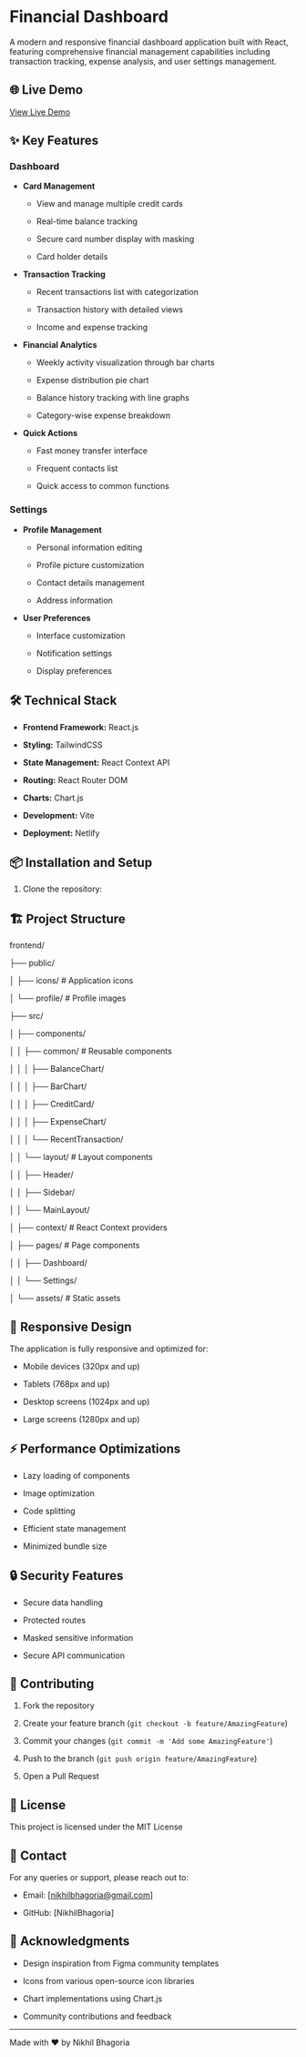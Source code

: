 # Financial Dashboard

A modern and responsive financial dashboard application built with React, featuring comprehensive financial management capabilities including transaction tracking, expense analysis, and user settings management.

## 🌐 Live Demo

[View Live Demo](https://stalwart-brigadeiros-e290e3.netlify.app/dashboard)

## ✨ Key Features

### Dashboard

- **Card Management**

  - View and manage multiple credit cards

  - Real-time balance tracking

  - Secure card number display with masking

  - Card holder details

- **Transaction Tracking**

  - Recent transactions list with categorization

  - Transaction history with detailed views

  - Income and expense tracking

- **Financial Analytics**

  - Weekly activity visualization through bar charts

  - Expense distribution pie chart

  - Balance history tracking with line graphs

  - Category-wise expense breakdown

- **Quick Actions**

  - Fast money transfer interface

  - Frequent contacts list

  - Quick access to common functions

### Settings

- **Profile Management**

  - Personal information editing

  - Profile picture customization

  - Contact details management

  - Address information

- **User Preferences**

  - Interface customization

  - Notification settings

  - Display preferences

## 🛠️ Technical Stack

- **Frontend Framework:** React.js

- **Styling:** TailwindCSS

- **State Management:** React Context API

- **Routing:** React Router DOM

- **Charts:** Chart.js

- **Development:** Vite

- **Deployment:** Netlify

## 📦 Installation and Setup

1. Clone the repository:

## 🏗️ Project Structure

frontend/

├── public/

│ ├── icons/ # Application icons

│ └── profile/ # Profile images

├── src/

│ ├── components/

│ │ ├── common/ # Reusable components

│ │ │ ├── BalanceChart/

│ │ │ ├── BarChart/

│ │ │ ├── CreditCard/

│ │ │ ├── ExpenseChart/

│ │ │ └── RecentTransaction/

│ │ └── layout/ # Layout components

│ │ ├── Header/

│ │ ├── Sidebar/

│ │ └── MainLayout/

│ ├── context/ # React Context providers

│ ├── pages/ # Page components

│ │ ├── Dashboard/

│ │ └── Settings/

│ └── assets/ # Static assets

## 📱 Responsive Design

The application is fully responsive and optimized for:

- Mobile devices (320px and up)

- Tablets (768px and up)

- Desktop screens (1024px and up)

- Large screens (1280px and up)

## ⚡ Performance Optimizations

- Lazy loading of components

- Image optimization

- Code splitting

- Efficient state management

- Minimized bundle size

## 🔒 Security Features

- Secure data handling

- Protected routes

- Masked sensitive information

- Secure API communication

## 🤝 Contributing

1. Fork the repository

2. Create your feature branch (`git checkout -b feature/AmazingFeature`)

3. Commit your changes (`git commit -m 'Add some AmazingFeature'`)

4. Push to the branch (`git push origin feature/AmazingFeature`)

5. Open a Pull Request

## 📝 License

This project is licensed under the MIT License

## 👥 Contact

For any queries or support, please reach out to:

- Email: [nikhilbhagoria@gmail.com]

- GitHub: [NikhilBhagoria]

## 🙏 Acknowledgments

- Design inspiration from Figma community templates

- Icons from various open-source icon libraries

- Chart implementations using Chart.js

- Community contributions and feedback

---

Made with ❤️ by Nikhil Bhagoria
